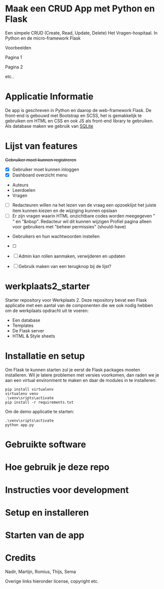 
# Maak een CRUD App met Python en Flask
Een simpele CRUD (Create, Read, Update, Delete) Het Vragen-hospitaal. In Python en de micro-framework Flask

Voorbeelden

Pagina 1

Pagina 2

etc..

# Applicatie Informatie

De app is geschreven in Python en daarop de web-framework Flask. De front-end is gebouwd met Bootstrap en SCSS, het is gemakkelijk te gebruiken om HTML en CSS en ook JS als front-end library te gebruiken. Als database maken we gebruik van [SQLite](https://www.sqlite.org/index.html)

# Lijst van features

~~Gebruiker moet kunnen registreren~~
- [x] Gebruiker moet kunnen inloggen
- [x] Dashboard overzicht menu
- Auteurs 
- Leerdoelen 
- Vragen 
- [ ] Redacteuren willen na het lezen van de vraag een opzoeklijst het juiste item kunnen kiezen en de wijziging kunnen opslaan
- [ ] Er zijn vragen waarin HTML onzichtbare codes worden meegegeven "<br>" en "&nbsp". Redacteur wil dit kunnen wijzigen
Profiel pagina alleen voor gebruikers met "beheer permissies" (should-have)
- Gebruikers en hun wachtwoorden instellen
- [ ] 
- [ ] Admin kan rollen aanmaken, verwijderen en updaten

- [ ] Gebruik maken van een terugknop bij de lijst?

# werkplaats2_starter
Starter repository voor Werkplaats 2. Deze repository bevat een Flask applicatie met een aantal van de componenten die we ook nodig hebben om de werkplaats opdracht uit te voeren: 
- Een database
- Templates
- De Flask server
- HTML & Style sheets


# Installatie en setup
Om Flask te kunnen starten zul je eerst de Flask packages moeten installeren. Wil je latere problemen met versies voorkomen, dan raden we je aan een virtual environment te maken en daar de modules in te 
installeren:  

```
pip install virtualenv
virtualenv venv
.\venv\sripts\activate
pip install -r requirements.txt
```

Om de demo applicatie te starten: 
``` 
.\venv\sripts\activate
python app.py
```

# Gebruikte software

# Hoe gebruik je deze repo

# Instructies voor development

# Setup en installeren

# Starten van de app


# Credits

Nadir, Martijn, Romius, Thijs, Sema

Overige links hieronder license, copyright etc.

